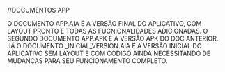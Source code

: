//DOCUMENTOS APP

O DOCUMENTO APP.AIA É A VERSÃO FINAL DO APLICATIVO, COM LAYOUT PRONTO E TODAS AS FUCNIONALIDADES ADICIONADAS. O SEGUNDO DOCUMENTO APP.APK É A VERSÃO APK DO DOC ANTERIOR. JÁ O DOCUMENTO _INICIAL_VERSION.AIA É A VERSÃO INICIAL DO APLICATIVO SEM LAYOUT E COM CÓDIGO AINDA NECESSITANDO DE MUDANÇAS PARA SEU FUNCIONAMENTO COMPLETO.
